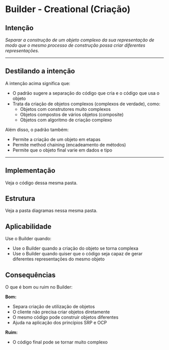 # Builder - Creational (Criação)

## Intenção

*Separar a construção de um objeto complexo da sua representação de modo que o mesmo processo de construção possa criar diferentes representações.*

---

## Destilando a intenção

A intenção acima significa que:

* O padrão sugere a separação do código que cria e o código que usa o objeto
* Trata da criação de objetos complexos (complexos de verdade), como:
    - Objetos com construtores muito complexos
    - Objetos compostos de vários objetos (composite)
    - Objetos com algoritmo de criação complexo

Além disso, o padrão também:

- Permite a criação de um objeto em etapas
- Permite method chaining (encadeamento de métodos)
- Permite que o objeto final varie em dados e tipo

---

## Implementação

Veja o código dessa mesma pasta.

## Estrutura

Veja a pasta diagramas nessa mesma pasta.

## Aplicabilidade

Use o Builder quando:

- Use o Builder quando a criação do objeto se torna complexa
- Use o Builder quando quiser que o código seja capaz de gerar diferentes representações do mesmo objeto

## Consequências

O que é bom ou ruim no Builder:

**Bom:**
- Separa criação de utilização de objetos
- O cliente não precisa criar objetos diretamente
- O mesmo código pode construir objetos diferentes
- Ajuda na aplicação dos princípios SRP e OCP

**Ruim:**

- O código final pode se tornar muito complexo